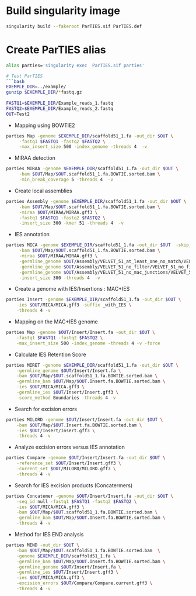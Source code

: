 
# Build singularity image
```bash
singularity build --fakeroot ParTIES.sif ParTIES.def
```

# Create ParTIES alias
```bash
alias parties='singularity exec  ParTIES.sif parties'

# Test ParTIES
```bash
EXEMPLE_DIR=../example/
gunzip $EXEMPLE_DIR/*fastq.gz
	
FASTQ1=$EXEMPLE_DIR/Example_reads_1.fastq
FASTQ2=$EXEMPLE_DIR/Example_reads_2.fastq
OUT=Test2
```
	
* Mapping using BOWTIE2
```bash
parties Map -genome $EXEMPLE_DIR/scaffold51_1.fa -out_dir $OUT \
	 -fastq1 $FASTQ1 -fastq2 $FASTQ2 \
	 -max_insert_size 500 -index_genome -threads 4  -v
```

* MIRAA detection
```bash
parties MIRAA -genome $EXEMPLE_DIR/scaffold51_1.fa -out_dir $OUT \
	 -bam $OUT/Map/$OUT.scaffold51_1.fa.BOWTIE.sorted.bam \
	 -min_break_coverage 5 -threads 4  -v
```

* Create local assemblies
```bash
parties Assembly -genome $EXEMPLE_DIR/scaffold51_1.fa -out_dir $OUT \
	 -bam $OUT/Map/$OUT.scaffold51_1.fa.BOWTIE.sorted.bam \
	 -miraa $OUT/MIRAA/MIRAA.gff3 \
	 -fastq1 $FASTQ1 -fastq2 $FASTQ2 \
	 -insert_size 300 -kmer 51 -threads 4  -v
```

* IES annotation 
```bash
parties MICA -genome $EXEMPLE_DIR/scaffold51_1.fa -out_dir $OUT  -skip_repeat_masker  \
	 -bam $OUT/Map/$OUT.scaffold51_1.fa.BOWTIE.sorted.bam \
	 -miraa $OUT/MIRAA/MIRAA.gff3 \
	 -germline_genome $OUT/Assembly/VELVET_51_at_least_one_no_match/VELVET_51_at_least_one_no_match_contigs.fa \
	 -germline_genome $OUT/Assembly/VELVET_51_no_filter/VELVET_51_no_filter_contigs.fa \
	 -germline_genome $OUT/Assembly/VELVET_51_no_mac_junctions/VELVET_51_no_mac_junctions_contigs.fa \
	 -insert_size 300 -threads 4  -v
```

* Create a genome with IES/Insertions : MAC+IES
```bash
parties Insert -genome $EXEMPLE_DIR/scaffold51_1.fa -out_dir $OUT \
	-ies $OUT/MICA/MICA.gff3 -suffix _with_IES \
	-threads 4 -v 
```

* Mapping on the MAC+IES genome
```bash
parties Map -genome $OUT/Insert/Insert.fa -out_dir $OUT \
	-fastq1 $FASTQ1 -fastq2 $FASTQ2 \
	-max_insert_size 500 -index_genome -threads 4 -v -force
```


* Calculate IES Retention Score
```bash
parties MIRET -genome $EXEMPLE_DIR/scaffold51_1.fa -out_dir $OUT \
	-germline_genome $OUT/Insert/Insert.fa \
	-bam $OUT/Map/$OUT.scaffold51_1.fa.BOWTIE.sorted.bam \
	-germline_bam $OUT/Map/$OUT.Insert.fa.BOWTIE.sorted.bam \
	-ies $OUT/MICA/MICA.gff3 \
	-germline_ies $OUT/Insert/Insert.gff3 \
	-score_method Boundaries -threads 4 -v
```

* Search for excision errors
```bash
parties MILORD -genome $OUT/Insert/Insert.fa -out_dir $OUT \
	-bam $OUT/Map/$OUT.Insert.fa.BOWTIE.sorted.bam \
	-ies $OUT/Insert/Insert.gff3 \
	-threads 4 -v
``` 

* Analyze excision errors versus IES annotation
```bash
parties Compare -genome $OUT/Insert/Insert.fa -out_dir $OUT \
	-reference_set $OUT/Insert/Insert.gff3 \
	-current_set $OUT/MILORD/MILORD.gff3 \
	-threads 4 -v 
```

* Search for IES excision products (Concatermers)
```bash
parties Concatemer -genome $OUT/Insert/Insert.fa -out_dir $OUT \
	-seq_id null -fastq1 $FASTQ1 -fastq2 $FASTQ2 \
	-ies $OUT/MICA/MICA.gff3 \
	-bam $OUT/Map/$OUT.scaffold51_1.fa.BOWTIE.sorted.bam \
	-germline_bam $OUT/Map/$OUT.Insert.fa.BOWTIE.sorted.bam \
	-threads 4 -v
```

* Method for IES END analysis
```bash
parties MEND -out_dir $OUT \
	-bam $OUT/Map/$OUT.scaffold51_1.fa.BOWTIE.sorted.bam  \
	-genome $EXEMPLE_DIR/scaffold51_1.fa \
	-germline_bam $OUT/Map/$OUT.Insert.fa.BOWTIE.sorted.bam \
	-germline_genome $OUT/Insert/Insert.fa \
	-germline_ies $OUT/Insert/Insert.gff3 \
	-ies $OUT/MICA/MICA.gff3 \
	-excision_errors $OUT/Compare/Compare.current.gff3 \
	-threads 4 -v 

```
 
